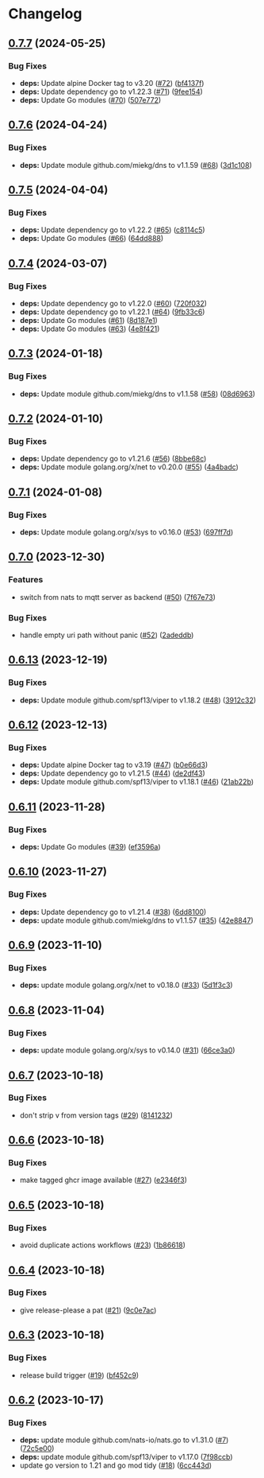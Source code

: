 # Changelog

## [0.7.7](https://github.com/mikesmitty/mdns-mesh/compare/v0.7.6...v0.7.7) (2024-05-25)


### Bug Fixes

* **deps:** Update alpine Docker tag to v3.20 ([#72](https://github.com/mikesmitty/mdns-mesh/issues/72)) ([bf4137f](https://github.com/mikesmitty/mdns-mesh/commit/bf4137f6511708b7da593145d57c5d25a3fe0392))
* **deps:** Update dependency go to v1.22.3 ([#71](https://github.com/mikesmitty/mdns-mesh/issues/71)) ([9fee154](https://github.com/mikesmitty/mdns-mesh/commit/9fee154c45d73e185fcdc5b51e6d3591eeb4d246))
* **deps:** Update Go modules ([#70](https://github.com/mikesmitty/mdns-mesh/issues/70)) ([507e772](https://github.com/mikesmitty/mdns-mesh/commit/507e77270ec79f95bae571ee4498d2c4aa27cd0b))

## [0.7.6](https://github.com/mikesmitty/mdns-mesh/compare/v0.7.5...v0.7.6) (2024-04-24)


### Bug Fixes

* **deps:** Update module github.com/miekg/dns to v1.1.59 ([#68](https://github.com/mikesmitty/mdns-mesh/issues/68)) ([3d1c108](https://github.com/mikesmitty/mdns-mesh/commit/3d1c10875a7b37887b92b40bd4e6ac9e182dd8bc))

## [0.7.5](https://github.com/mikesmitty/mdns-mesh/compare/v0.7.4...v0.7.5) (2024-04-04)


### Bug Fixes

* **deps:** Update dependency go to v1.22.2 ([#65](https://github.com/mikesmitty/mdns-mesh/issues/65)) ([c8114c5](https://github.com/mikesmitty/mdns-mesh/commit/c8114c580971d404c6b4f9c79f9355ddb978c63f))
* **deps:** Update Go modules ([#66](https://github.com/mikesmitty/mdns-mesh/issues/66)) ([64dd888](https://github.com/mikesmitty/mdns-mesh/commit/64dd8881d06fa1cb677771e57fbee4aaaf9d9a19))

## [0.7.4](https://github.com/mikesmitty/mdns-mesh/compare/v0.7.3...v0.7.4) (2024-03-07)


### Bug Fixes

* **deps:** Update dependency go to v1.22.0 ([#60](https://github.com/mikesmitty/mdns-mesh/issues/60)) ([720f032](https://github.com/mikesmitty/mdns-mesh/commit/720f03214ff7fea6d7ccbc1a408f58ac00532495))
* **deps:** Update dependency go to v1.22.1 ([#64](https://github.com/mikesmitty/mdns-mesh/issues/64)) ([9fb33c6](https://github.com/mikesmitty/mdns-mesh/commit/9fb33c6cd721e276475aaf041634a556de31f345))
* **deps:** Update Go modules ([#61](https://github.com/mikesmitty/mdns-mesh/issues/61)) ([8d187e1](https://github.com/mikesmitty/mdns-mesh/commit/8d187e11b115548d3ab4904d2447045d4d62743f))
* **deps:** Update Go modules ([#63](https://github.com/mikesmitty/mdns-mesh/issues/63)) ([4e8f421](https://github.com/mikesmitty/mdns-mesh/commit/4e8f42120976ea4ca649f806ac173e0c415f9b9d))

## [0.7.3](https://github.com/mikesmitty/mdns-mesh/compare/v0.7.2...v0.7.3) (2024-01-18)


### Bug Fixes

* **deps:** Update module github.com/miekg/dns to v1.1.58 ([#58](https://github.com/mikesmitty/mdns-mesh/issues/58)) ([08d6963](https://github.com/mikesmitty/mdns-mesh/commit/08d69632973697d01d0e87a1a657f9aefc1382a3))

## [0.7.2](https://github.com/mikesmitty/mdns-mesh/compare/v0.7.1...v0.7.2) (2024-01-10)


### Bug Fixes

* **deps:** Update dependency go to v1.21.6 ([#56](https://github.com/mikesmitty/mdns-mesh/issues/56)) ([8bbe68c](https://github.com/mikesmitty/mdns-mesh/commit/8bbe68c9bf89a38e096d2ea881d068fbaf8a5e3c))
* **deps:** Update module golang.org/x/net to v0.20.0 ([#55](https://github.com/mikesmitty/mdns-mesh/issues/55)) ([4a4badc](https://github.com/mikesmitty/mdns-mesh/commit/4a4badc345d7c8fdfd46ccad15afe274f924f38b))

## [0.7.1](https://github.com/mikesmitty/mdns-mesh/compare/v0.7.0...v0.7.1) (2024-01-08)


### Bug Fixes

* **deps:** Update module golang.org/x/sys to v0.16.0 ([#53](https://github.com/mikesmitty/mdns-mesh/issues/53)) ([697ff7d](https://github.com/mikesmitty/mdns-mesh/commit/697ff7d489c0a07dd4679ce215408cebf25de1fd))

## [0.7.0](https://github.com/mikesmitty/mdns-mesh/compare/v0.6.13...v0.7.0) (2023-12-30)


### Features

* switch from nats to mqtt server as backend ([#50](https://github.com/mikesmitty/mdns-mesh/issues/50)) ([7f67e73](https://github.com/mikesmitty/mdns-mesh/commit/7f67e732e9092ee24551dbf2ba5b3115c9cd8e97))


### Bug Fixes

* handle empty uri path without panic ([#52](https://github.com/mikesmitty/mdns-mesh/issues/52)) ([2adeddb](https://github.com/mikesmitty/mdns-mesh/commit/2adeddbfde71aa514bf065a72c355e0546055eba))

## [0.6.13](https://github.com/mikesmitty/mdns-mesh/compare/v0.6.12...v0.6.13) (2023-12-19)


### Bug Fixes

* **deps:** Update module github.com/spf13/viper to v1.18.2 ([#48](https://github.com/mikesmitty/mdns-mesh/issues/48)) ([3912c32](https://github.com/mikesmitty/mdns-mesh/commit/3912c328c4ff9824bc674ee919e93f2e3d94c43c))

## [0.6.12](https://github.com/mikesmitty/mdns-mesh/compare/v0.6.11...v0.6.12) (2023-12-13)


### Bug Fixes

* **deps:** Update alpine Docker tag to v3.19 ([#47](https://github.com/mikesmitty/mdns-mesh/issues/47)) ([b0e66d3](https://github.com/mikesmitty/mdns-mesh/commit/b0e66d362aafd2b5897f4c47fa4d7671f1c177c0))
* **deps:** Update dependency go to v1.21.5 ([#44](https://github.com/mikesmitty/mdns-mesh/issues/44)) ([de2df43](https://github.com/mikesmitty/mdns-mesh/commit/de2df43e17c417ab59f663534e7b410691fee017))
* **deps:** Update module github.com/spf13/viper to v1.18.1 ([#46](https://github.com/mikesmitty/mdns-mesh/issues/46)) ([21ab22b](https://github.com/mikesmitty/mdns-mesh/commit/21ab22b786bd3a2fb8c27d7f0a29e8777f228b08))

## [0.6.11](https://github.com/mikesmitty/mdns-mesh/compare/v0.6.10...v0.6.11) (2023-11-28)


### Bug Fixes

* **deps:** Update Go modules ([#39](https://github.com/mikesmitty/mdns-mesh/issues/39)) ([ef3596a](https://github.com/mikesmitty/mdns-mesh/commit/ef3596ae5cba3807c14003862949388499b0e022))

## [0.6.10](https://github.com/mikesmitty/mdns-mesh/compare/v0.6.9...v0.6.10) (2023-11-27)


### Bug Fixes

* **deps:** Update dependency go to v1.21.4 ([#38](https://github.com/mikesmitty/mdns-mesh/issues/38)) ([6dd8100](https://github.com/mikesmitty/mdns-mesh/commit/6dd810000985e8d7ea3c7fde09051de01ae59071))
* **deps:** update module github.com/miekg/dns to v1.1.57 ([#35](https://github.com/mikesmitty/mdns-mesh/issues/35)) ([42e8847](https://github.com/mikesmitty/mdns-mesh/commit/42e8847b3f403b2d08ccbc0d77bb97cc44b09432))

## [0.6.9](https://github.com/mikesmitty/mdns-mesh/compare/v0.6.8...v0.6.9) (2023-11-10)


### Bug Fixes

* **deps:** update module golang.org/x/net to v0.18.0 ([#33](https://github.com/mikesmitty/mdns-mesh/issues/33)) ([5d1f3c3](https://github.com/mikesmitty/mdns-mesh/commit/5d1f3c3bd89e0b7e181f0c4a38e4c17de34bc6f1))

## [0.6.8](https://github.com/mikesmitty/mdns-mesh/compare/v0.6.7...v0.6.8) (2023-11-04)


### Bug Fixes

* **deps:** update module golang.org/x/sys to v0.14.0 ([#31](https://github.com/mikesmitty/mdns-mesh/issues/31)) ([66ce3a0](https://github.com/mikesmitty/mdns-mesh/commit/66ce3a05ddd3fc42897430223d72098b2b53b8dc))

## [0.6.7](https://github.com/mikesmitty/mdns-mesh/compare/v0.6.6...v0.6.7) (2023-10-18)


### Bug Fixes

* don't strip v from version tags ([#29](https://github.com/mikesmitty/mdns-mesh/issues/29)) ([8141232](https://github.com/mikesmitty/mdns-mesh/commit/814123256da60c8346f6d7b9105bad700ed5c07b))

## [0.6.6](https://github.com/mikesmitty/mdns-mesh/compare/v0.6.5...v0.6.6) (2023-10-18)


### Bug Fixes

* make tagged ghcr image available ([#27](https://github.com/mikesmitty/mdns-mesh/issues/27)) ([e2346f3](https://github.com/mikesmitty/mdns-mesh/commit/e2346f37815efb8094f074603561477e3387e6e6))

## [0.6.5](https://github.com/mikesmitty/mdns-mesh/compare/v0.6.4...v0.6.5) (2023-10-18)


### Bug Fixes

* avoid duplicate actions workflows ([#23](https://github.com/mikesmitty/mdns-mesh/issues/23)) ([1b86618](https://github.com/mikesmitty/mdns-mesh/commit/1b86618414e82c3073ba1ef5b95e7ed3a5c02567))

## [0.6.4](https://github.com/mikesmitty/mdns-mesh/compare/v0.6.3...v0.6.4) (2023-10-18)


### Bug Fixes

* give release-please a pat ([#21](https://github.com/mikesmitty/mdns-mesh/issues/21)) ([9c0e7ac](https://github.com/mikesmitty/mdns-mesh/commit/9c0e7ac4afab8ebd2c66fc4bee0d1aaab30ca14d))

## [0.6.3](https://github.com/mikesmitty/mdns-mesh/compare/v0.6.2...v0.6.3) (2023-10-18)


### Bug Fixes

* release build trigger ([#19](https://github.com/mikesmitty/mdns-mesh/issues/19)) ([bf452c9](https://github.com/mikesmitty/mdns-mesh/commit/bf452c9b8e151366de4906d8cc97a04b1366a3b4))

## [0.6.2](https://github.com/mikesmitty/mdns-mesh/compare/v0.6.1...v0.6.2) (2023-10-17)


### Bug Fixes

* **deps:** update module github.com/nats-io/nats.go to v1.31.0 ([#7](https://github.com/mikesmitty/mdns-mesh/issues/7)) ([72c5e00](https://github.com/mikesmitty/mdns-mesh/commit/72c5e00b24fc160d15c88cb8608216c5ac0af0d8))
* **deps:** update module github.com/spf13/viper to v1.17.0 ([7f98ccb](https://github.com/mikesmitty/mdns-mesh/commit/7f98ccb5b7c51558db58331f6aff454cea7649f1))
* update go version to 1.21 and go mod tidy ([#18](https://github.com/mikesmitty/mdns-mesh/issues/18)) ([6cc443d](https://github.com/mikesmitty/mdns-mesh/commit/6cc443d88c887e4ef3f9165e0748b0967f2e0bef))

